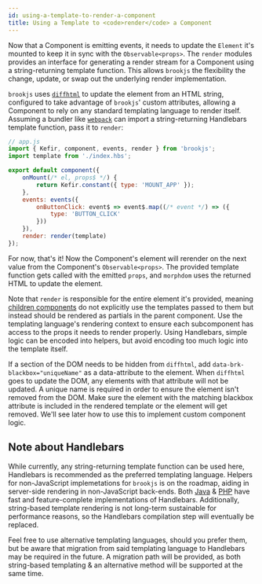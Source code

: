 ```yaml
---
id: using-a-template-to-render-a-component
title: Using a Template to <code>render</code> a Component
---
```


Now that a Component is emitting events, it needs to update the `Element` it's mounted to keep it in sync with the `Observable<props>`.  The `render` modules provides an interface for generating a render stream for a Component using a string-returning template function. This allows `brookjs` the flexibility the change, update, or swap out the underlying render implementation.

`brookjs` uses [`diffhtml`][diffhtml] to update the element from an HTML string, configured to take advantage of `brookjs`' custom attributes, allowing a Component to rely on any standard templating language to render itself. Assuming a bundler like [`webpack`][webpack] can import a string-returning Handlebars template function, pass it to `render`:

```js
// app.js
import { Kefir, component, events, render } from 'brookjs';
import template from './index.hbs';

export default component({
    onMount(/* el, props$ */) {
        return Kefir.constant({ type: 'MOUNT_APP' });
    },
    events: events({
        onButtonClick: event$ => event$.map((/* event */) => ({
            type: 'BUTTON_CLICK'
        }))
    }),
    render: render(template)
});
```

For now, that's it! Now the Component's element will rerender on the next value from the Component's `Observable<props>`. The provided template function gets called with the emitted `props`, and `morphdom` uses the returned HTML to update the element.

Note that `render` is responsible for the entire element it's provided, meaning [children components][children] do not explicitly use the templates passed to them but instead should be rendered as partials in the parent component. Use the templating language's rendering context to ensure each subcomponent has access to the props it needs to render properly. Using Handlebars, simple logic can be encoded into helpers, but avoid encoding too much logic into the template itself.

If a section of the DOM needs to be hidden from `diffhtml`, add `data-brk-blackbox="uniqueName"` as a data-attribute to the element. When `diffhtml` goes to update the DOM, any elements with that attribute will not be updated. A unique name is required in order to ensure the element isn't removed from the DOM. Make sure the element with the matching blackbox attribute is included in the rendered template or the element will get removed. We'll see later how to use this to implement custom component logic.

## Note about Handlebars

While currently, any string-returning template function can be used here, Handlebars is recommended as the preferred templating language. Helpers for non-JavaScript implemetations for `brookjs` is on the roadmap, aiding in server-side rendering in non-JavaScript back-ends. Both [Java][hbs.java] & [PHP][lightncandy] have fast and feature-complete implementations of Handlebars. Additionally, string-based template rendering is not long-term sustainable for performance reasons, so the Handlebars compilation step will eventually be replaced.

Feel free to use alternative templating languages, should you prefer them, but be aware that migration from said templating language to Handlebars may be required in the future. A migration path will be provided, as both string-based templating & an alternative method will be supported at the same time.

  [webpack]: https://webpack.js.org/
  [diffhtml]: https://github.com/tbranyen/diffhtml
  [children]: managing-children-components-in-a-component.html
  [hbs.java]: https://jknack.github.io/handlebars.java/
  [lightncandy]: https://github.com/zordius/lightncandy
